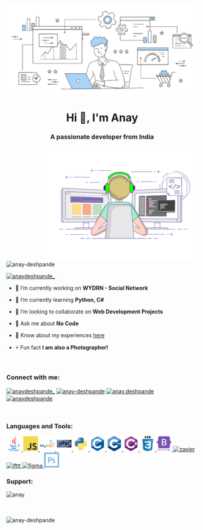 ![MasterHead](banner.jpg)

<h1 align="center">Hi 👋, I'm Anay</h1>  
<h3 align="center">A passionate developer from India</h3>  
 <img align="right" alt="Coding" width="400" src="coder.gif"> 
 
<p align="left"> <img src="https://komarev.com/ghpvc/?username=anay-deshpande&label=Profile%20views&color=0e75b6&style=flat" alt="anay-deshpande" /> </p>  
  
<p align="left"> <a href="https://twitter.com/anaydeshpande_" target="blank"><img src="https://img.shields.io/twitter/follow/anaydeshpande_?logo=twitter&style=for-the-badge" alt="anaydeshpande_" /></a> </p>  
  
- 🔭 I’m currently working on **WYDRN - Social Network**  
  
- 🌱 I’m currently learning **Python, C#**  
  
- 👯 I’m looking to collaborate on **Web Development Projects**  
  
- 💬 Ask me about **No Code**  
  
- 📄 Know about my experiences [here](https://anay-deshpande.github.io/resume/)  
  
- ⚡ Fun fact **I am also a Photographer!**  
  
<br><h3 align="left">Connect with me:</h3>  
<p align="left">  
<a href="https://twitter.com/anaydeshpande_" target="blank"><img align="center" src="https://raw.githubusercontent.com/rahuldkjain/github-profile-readme-generator/master/src/images/icons/Social/twitter.svg" alt="anaydeshpande_" height="30" width="40" /></a>  
<a href="https://linkedin.com/in/anay-deshpande" target="blank"><img align="center" src="https://raw.githubusercontent.com/rahuldkjain/github-profile-readme-generator/master/src/images/icons/Social/linked-in-alt.svg" alt="anay-deshpande" height="30" width="40" /></a>  
<a href="https://instagram.com/anay.deshpande" target="blank"><img align="center" src="https://raw.githubusercontent.com/rahuldkjain/github-profile-readme-generator/master/src/images/icons/Social/instagram.svg" alt="anay.deshpande" height="30" width="40" /></a>  
<a href="https://www.behance.net/anaydeshpande" target="blank"><img align="center" src="https://raw.githubusercontent.com/rahuldkjain/github-profile-readme-generator/master/src/images/icons/Social/behance.svg" alt="anaydeshpande" height="30" width="40" /></a>  
</p>  
  
<br><h3 align="left">Languages and Tools:</h3>  
<p align="left"> <a href="https://www.java.com" target="_blank" rel="noreferrer"> <img src="https://raw.githubusercontent.com/devicons/devicon/master/icons/java/java-original.svg" alt="java" width="40" height="40"/> </a> <a href="https://developer.mozilla.org/en-US/docs/Web/JavaScript" target="_blank" rel="noreferrer"> <img src="https://raw.githubusercontent.com/devicons/devicon/master/icons/javascript/javascript-original.svg" alt="javascript" width="40" height="40"/> </a> <a href="https://www.mysql.com/" target="_blank" rel="noreferrer"> <img src="https://raw.githubusercontent.com/devicons/devicon/master/icons/mysql/mysql-original-wordmark.svg" alt="mysql" width="40" height="40"/> </a> <a href="https://www.php.net" target="_blank" rel="noreferrer"> <img src="https://raw.githubusercontent.com/devicons/devicon/master/icons/php/php-original.svg" alt="php" width="40" height="40"/> </a> <a href="https://www.python.org" target="_blank" rel="noreferrer"> <img src="https://raw.githubusercontent.com/devicons/devicon/master/icons/python/python-original.svg" alt="python" width="40" height="40"/> </a>   <a href="https://www.cprogramming.com/" target="_blank" rel="noreferrer"> <img src="https://raw.githubusercontent.com/devicons/devicon/master/icons/c/c-original.svg" alt="c" width="40" height="40"/> </a> <a href="https://www.w3schools.com/cpp/" target="_blank" rel="noreferrer"> <img src="https://raw.githubusercontent.com/devicons/devicon/master/icons/cplusplus/cplusplus-original.svg" alt="cplusplus" width="40" height="40"/> </a> <a href="https://www.w3schools.com/cs/" target="_blank" rel="noreferrer"> <img src="https://raw.githubusercontent.com/devicons/devicon/master/icons/csharp/csharp-original.svg" alt="csharp" width="40" height="40"/> </a> <a href="https://www.w3schools.com/css/" target="_blank" rel="noreferrer"> <img src="https://raw.githubusercontent.com/devicons/devicon/master/icons/css3/css3-original-wordmark.svg" alt="css3" width="40" height="40"/> </a>  <a href="https://getbootstrap.com" target="_blank" rel="noreferrer"> <img src="https://raw.githubusercontent.com/devicons/devicon/master/icons/bootstrap/bootstrap-plain-wordmark.svg" alt="bootstrap" width="40" height="40"/> </a> <a href="https://zapier.com" target="_blank" rel="noreferrer"> <img src="https://www.vectorlogo.zone/logos/zapier/zapier-icon.svg" alt="zapier" width="40" height="40"/> </a> <a href="https://ifttt.com/" target="_blank" rel="noreferrer"> <img src="https://www.vectorlogo.zone/logos/ifttt/ifttt-ar21.svg" alt="ifttt" width="40" height="40"/> </a> <a href="https://www.figma.com/" target="_blank" rel="noreferrer"> <img src="https://www.vectorlogo.zone/logos/figma/figma-icon.svg" alt="figma" width="40" height="40"/> </a> <a href="https://www.photoshop.com/en" target="_blank" rel="noreferrer"> <img src="https://raw.githubusercontent.com/devicons/devicon/master/icons/photoshop/photoshop-line.svg" alt="photoshop" width="40" height="40"/> </a></p>  
  

<h3 align="left">Support:</h3>  
<p><a href="https://www.buymeacoffee.com/anay"> <img align="left" src="https://cdn.buymeacoffee.com/buttons/v2/default-yellow.png" height="50" width="210" alt="anay" /></a></p><br><br><br>  
  

<p><img align="center" src="https://github-readme-streak-stats.herokuapp.com/?user=anay-deshpande&" alt="anay-deshpande" /></p>

